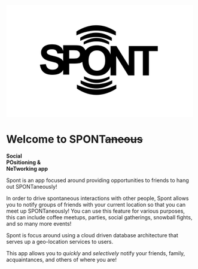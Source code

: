 ![image](https://github.com/SVLTco/Spont-Website/blob/master/assets/spont_logo_ver14.png?raw=true)

# Welcome to SPONT~~aneous~~

**Social**  
**POsitioning &**  
**NeTworking app**  

Spont is an app focused around providing opportunities to friends to hang out SPONTaneously!

In order to drive spontaneous interactions with other people, Spont allows you to notify groups of friends with your current location so that you can meet up SPONTaneously! You can use this feature for various purposes, this can include coffee meetups, parties, social gatherings, snowball fights, and so many more events!

Spont is focus around using a cloud driven database architecture that serves up a geo-location services to users.

This app allows you to _quickly_ and _selectively_ notify your friends, family, acquaintances, and others of where you are!

